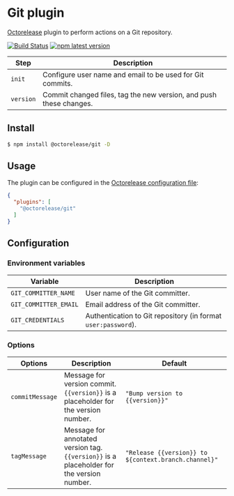 # Git plugin

[Octorelease](https://github.com/octorelease/octorelease) plugin to perform actions on a Git repository.

[![Build Status](https://github.com/octorelease/octorelease/workflows/Test/badge.svg)](https://github.com/octorelease/octorelease/actions?query=workflow%3ATest+branch%3Amaster)
[![npm latest version](https://img.shields.io/npm/v/@octorelease/git/latest.svg)](https://www.npmjs.com/package/@octorelease/git)
<!-- [![npm next version](https://img.shields.io/npm/v/@octorelease/git/next.svg)](https://www.npmjs.com/package/@octorelease/git) -->

| Step | Description |
|------|-------------|
| `init` | Configure user name and email to be used for Git commits. |
| `version` | Commit changed files, tag the new version, and push these changes. |

## Install

```bash
$ npm install @octorelease/git -D
```

## Usage

The plugin can be configured in the [Octorelease configuration file](https://github.com/octorelease/octorelease/blob/master/docs/usage.md#configuration):

```json
{
  "plugins": [
    "@octorelease/git"
  ]
}
```

## Configuration

### Environment variables

| Variable | Description |
| -------- | ----------- |
| `GIT_COMMITTER_NAME` | User name of the Git committer. |
| `GIT_COMMITTER_EMAIL` | Email address of the Git committer. |
| `GIT_CREDENTIALS` | Authentication to Git repository (in format `user:password`). |

### Options

| Options | Description | Default |
| ------- | ----------- | ------- |
| `commitMessage` | Message for version commit. `{{version}}` is a placeholder for the version number. | `"Bump version to {{version}}"` |
| `tagMessage` | Message for annotated version tag. `{{version}}` is a placeholder for the version number. | `"Release {{version}} to ${context.branch.channel}"` |
